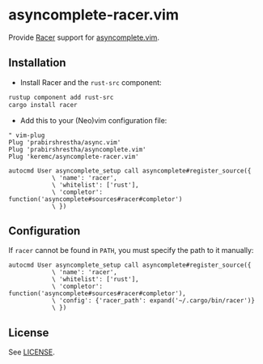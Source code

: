 # asyncomplete-racer.vim

Provide [Racer](https://github.com/racer-rust/racer) support for [asyncomplete.vim](https://github.com/prabirshrestha/asyncomplete.vim).

## Installation

* Install Racer and the `rust-src` component:

```bash
rustup component add rust-src
cargo install racer
```

* Add this to your (Neo)vim configuration file:

```vim
" vim-plug
Plug 'prabirshrestha/async.vim'
Plug 'prabirshrestha/asyncomplete.vim'
Plug 'keremc/asyncomplete-racer.vim'

autocmd User asyncomplete_setup call asyncomplete#register_source({
            \ 'name': 'racer',
            \ 'whitelist': ['rust'],
            \ 'completor': function('asyncomplete#sources#racer#completor')
            \ })
```

## Configuration

If `racer` cannot be found in `PATH`, you must specify the path to it manually:

```vim
autocmd User asyncomplete_setup call asyncomplete#register_source({
            \ 'name': 'racer',
            \ 'whitelist': ['rust'],
            \ 'completor': function('asyncomplete#sources#racer#completor'),
            \ 'config': {'racer_path': expand('~/.cargo/bin/racer')}
            \ })
```

## License

See [LICENSE](https://raw.githubusercontent.com/keremc/asyncomplete-racer.vim/master/LICENSE).
